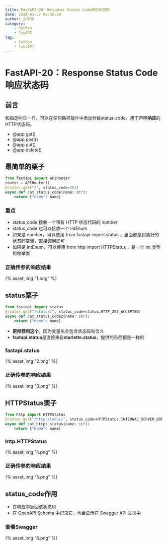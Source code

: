 ```yaml
---
title: FastAPI-20：Response Status Code响应状态码
date: 2024-01-27 09:35:30
author: 刘宇亭
category:
    - Python
    - FasAPI
tag:
    - Python
    - FastAPI
---
```

# FastAPI-20：Response Status Code响应状态码

## 前言

和指定响应一样，可以在任何路径操作中添加参数status_code，用于声明**响应**的HTTP状态码。

- @app.get()
- @app.post()
- @app.put()
- @app.delete()

## 最简单的栗子

```python
from fastapi import APIRouter
router = APIRouter()
@router.get("/", status_code=201)
async def cat_status_code(name: str):
    return {"name": name}
```

### 重点

- status_code 接收一个带有 HTTP 状态代码的 number
- status_code 也可以接收一个 IntEnum
- 如果是 number，可以使用 from fastapi import status ，里面都是封装好的状态码变量，直接调用即可
- 如果是 IntEnum，可以使用 from http import HTTPStatus ，是一个 int 类型的枚举类

### 正确传参的响应结果

{% asset_img "1.png" %}

## status栗子

```python
from fastapi import status
@router.get("/status/", status_code=status.HTTP_202_ACCEPTED)
async def cat_status_code2(name: str):
    return {"name": name}
```

- **更推荐用这个**，因为变量名会包含状态码和含义
- **fastapi.status**是直接来自**starlette.status**，提供的东西都是一样的

### fastapi.status

{% asset_img "2.png" %}

### 正确传参的响应结果

{% asset_img "3.png" %}

## HTTPStatus栗子

```python
from http import HTTPStatus
@router.get("/http-status/", status_code=HTTPStatus.INTERNAL_SERVER_ERROR)
async def cat_https_status(name: str):
    return {"name": name}
```

### http.HTTPStatus

{% asset_img "4.png" %}

### 正确传参的响应结果

{% asset_img "5.png" %}

## status_code作用

- 在响应中返回该状态码
- 在 OpenAPI Schema 中记录它，也会显示在 Swagger API 文档中

### 查看Swagger

{% asset_img "6.png" %}
